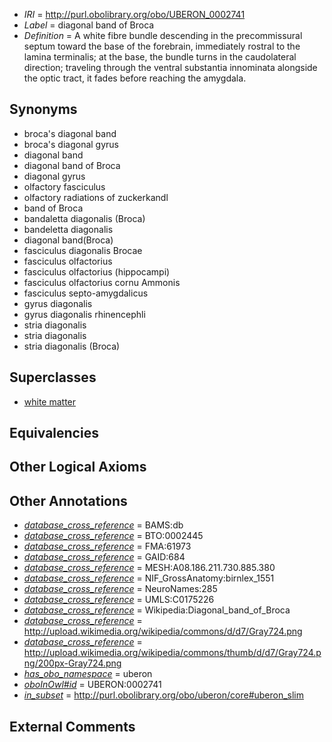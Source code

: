  * *IRI* = http://purl.obolibrary.org/obo/UBERON_0002741
 * *Label* = diagonal band of Broca
 * *Definition* = A white fibre bundle descending in the precommissural septum toward the base of the forebrain, immediately rostral to the lamina terminalis; at the base, the bundle turns in the caudolateral direction; traveling through the ventral substantia innominata alongside the optic tract, it fades before reaching the amygdala.

## Synonyms

 * broca's diagonal band
 * broca's diagonal gyrus
 * diagonal band
 * diagonal band of Broca
 * diagonal gyrus
 * olfactory fasciculus
 * olfactory radiations of zuckerkandl
 * band of Broca
 * bandaletta diagonalis (Broca)
 * bandeletta diagonalis
 * diagonal band(Broca)
 * fasciculus diagonalis Brocae
 * fasciculus olfactorius
 * fasciculus olfactorius (hippocampi)
 * fasciculus olfactorius cornu Ammonis
 * fasciculus septo-amygdalicus
 * gyrus diagonalis
 * gyrus diagonalis rhinencephli
 * stria diagonalis
 * stria diagonalis
 * stria diagonalis (Broca)

## Superclasses

 * [white matter](../../UBERON/16/UBERON_0002316.md)

## Equivalencies


## Other Logical Axioms


## Other Annotations

 * *[database_cross_reference](../../ef/oboInOwl#hasDbXref.md)* = BAMS:db
 * *[database_cross_reference](../../ef/oboInOwl#hasDbXref.md)* = BTO:0002445
 * *[database_cross_reference](../../ef/oboInOwl#hasDbXref.md)* = FMA:61973
 * *[database_cross_reference](../../ef/oboInOwl#hasDbXref.md)* = GAID:684
 * *[database_cross_reference](../../ef/oboInOwl#hasDbXref.md)* = MESH:A08.186.211.730.885.380
 * *[database_cross_reference](../../ef/oboInOwl#hasDbXref.md)* = NIF_GrossAnatomy:birnlex_1551
 * *[database_cross_reference](../../ef/oboInOwl#hasDbXref.md)* = NeuroNames:285
 * *[database_cross_reference](../../ef/oboInOwl#hasDbXref.md)* = UMLS:C0175226
 * *[database_cross_reference](../../ef/oboInOwl#hasDbXref.md)* = Wikipedia:Diagonal_band_of_Broca
 * *[database_cross_reference](../../ef/oboInOwl#hasDbXref.md)* = http://upload.wikimedia.org/wikipedia/commons/d/d7/Gray724.png
 * *[database_cross_reference](../../ef/oboInOwl#hasDbXref.md)* = http://upload.wikimedia.org/wikipedia/commons/thumb/d/d7/Gray724.png/200px-Gray724.png
 * *[has_obo_namespace](../../ce/oboInOwl#hasOBONamespace.md)* = uberon
 * *[oboInOwl#id](../../id/oboInOwl#id.md)* = UBERON:0002741
 * *[in_subset](../../et/oboInOwl#inSubset.md)* = http://purl.obolibrary.org/obo/uberon/core#uberon_slim

## External Comments

